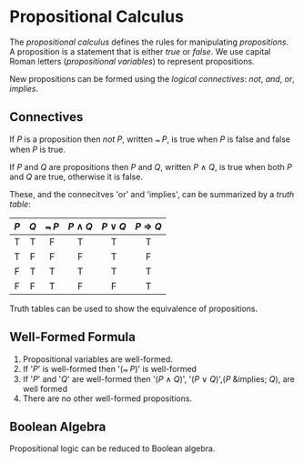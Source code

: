 # Propositional Calculus

The _propositional calculus_ defines the rules for manipulating
_propositions_.  A proposition is a statement that is either _true_
or _false_.  We use capital Roman letters (_propositional variables_)
to represent propositions.

New propositions can be formed using the _logical connectives_: _not_,
_and_, _or_, _implies_.  

## Connectives

If _P_ is a proposition then _not_ _P_, written &Not; _P_, is true
when _P_ is false and false when _P_ is true.

If _P_ and _Q_ are propositions then _P_ and _Q_, written _P_ &and; _Q_, is true when both _P_ 
and _Q_ are true, otherwise it is false.

These, and the connecitves 'or' and 'implies', can be summarized by a _truth table_:

| _P_ | _Q_ | &Not; _P_ | _P_ &and; _Q_ | _P_ &or; _Q_ | _P_ &rArr; _Q_ |
| :---: | :---:| :---:| :---:| :---:| :---: |
| T | T | F | T | T | T |
| T | F | F | F | T | F |
| F | T | T | T | T | T |
| F | F | T | F | F | T |

<!-- redundancy -->

<!-- oddness of 'implies' -->

Truth tables can be used to show the equivalence of propositions.

## Well-Formed Formula

 1. Propositional variables are well-formed.
 2. If '_P_' is well-formed then '(&Not; _P_)' is well-formed
 3. If '_P_' and '_Q_' are well-formed then '(_P_ &and; _Q_)', '(_P_
 &or; _Q_)',(_P_ &implies; _Q_), are well formed
 4. There are no other well-formed propositions.

<!-- write a program to detect wffs? -->

<!-- notes about parentheses -->

<!-- notes about rpn -->

<!-- notes about functions -->

## Boolean Algebra

Propositional logic can be reduced to Boolean algebra.
